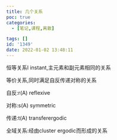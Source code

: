 ```yaml
---
title: 几个关系
poc: true
categories:
  - [笔记,课程,离散]

tags: []
id: '1349'
date: 2022-01-02 13:48:11
---
```


恒等关系I instant,主元素和副元素相同的关系

等价关系,同时满足自反传递对称的关系

自反:r(A) reflexive

对称:s(A) symmetric

传递:t(A) transferergodic

全域关系:经由cluster ergodic而形成的关系